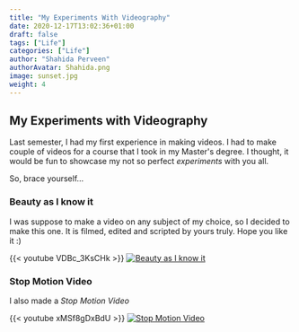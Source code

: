 ```yaml
---
title: "My Experiments With Videography"
date: 2020-12-17T13:02:36+01:00
draft: false
tags: ["Life"]
categories: ["Life"]
author: "Shahida Perveen"
authorAvatar: Shahida.png
image: sunset.jpg  
weight: 4  
---
```


## My Experiments with Videography    


Last semester, I had my first experience in making videos. I had to make couple of videos for a course that I took in my Master's degree. I thought, it would be fun to showcase my not so perfect *experiments* with you all.    

So, brace yourself...      

### Beauty as I know it     


I was suppose to make a video on any subject of my choice, so I decided to make this one. It is filmed, edited and scripted by yours truly. Hope you like it :)         

 {{< youtube VDBc_3KsCHk >}}
 [![Beauty as I know it](http://img.youtube.com/vi/VDBc_3KsCHk/0.jpg)](http://www.youtube.com/watch?v=VDBc_3KsCHk "Beauty as I know it")

   

### Stop Motion Video    

I also made a *Stop Motion Video*     



{{< youtube xMSf8gDxBdU >}}
[![Stop Motion Video](http://img.youtube.com/vi/xMSf8gDxBdU/0.jpg)](http://www.youtube.com/watch?v=xMSf8gDxBdU "Stop Motion Video")

 

